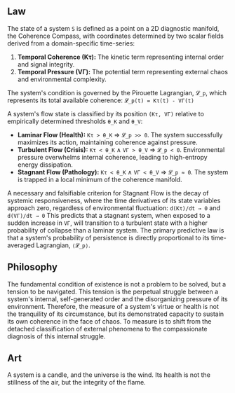 ## Law
The state of a system `S` is defined as a point on a 2D diagnostic manifold, the Coherence Compass, with coordinates determined by two scalar fields derived from a domain-specific time-series:
1.  **Temporal Coherence (Kτ):** The kinetic term representing internal order and signal integrity.
2.  **Temporal Pressure (VΓ):** The potential term representing external chaos and environmental complexity.

The system's condition is governed by the Pirouette Lagrangian, `𝓛_p`, which represents its total available coherence:
`𝓛_p(t) = Kτ(t) - VΓ(t)`

A system's flow state is classified by its position `(Kτ, VΓ)` relative to empirically determined thresholds `θ_K` and `θ_V`:

*   **Laminar Flow (Health):** `Kτ > θ_K` ⇒ `𝓛_p >> 0`. The system successfully maximizes its action, maintaining coherence against pressure.
*   **Turbulent Flow (Crisis):** `Kτ < θ_K` ∧ `VΓ > θ_V` ⇒ `𝓛_p < 0`. Environmental pressure overwhelms internal coherence, leading to high-entropy energy dissipation.
*   **Stagnant Flow (Pathology):** `Kτ < θ_K` ∧ `VΓ < θ_V` ⇒ `𝓛_p ≈ 0`. The system is trapped in a local minimum of the coherence manifold.

A necessary and falsifiable criterion for Stagnant Flow is the decay of systemic responsiveness, where the time derivatives of its state variables approach zero, regardless of environmental fluctuation:
`d(Kτ)/dt → 0` and `d(VΓ)/dt → 0`
This predicts that a stagnant system, when exposed to a sudden increase in `VΓ`, will transition to a turbulent state with a higher probability of collapse than a laminar system. The primary predictive law is that a system's probability of persistence is directly proportional to its time-averaged Lagrangian, `⟨𝓛_p⟩`.

## Philosophy
The fundamental condition of existence is not a problem to be solved, but a tension to be navigated. This tension is the perpetual struggle between a system's internal, self-generated order and the disorganizing pressure of its environment. Therefore, the measure of a system's virtue or health is not the tranquility of its circumstance, but its demonstrated capacity to sustain its own coherence in the face of chaos. To measure is to shift from the detached classification of external phenomena to the compassionate diagnosis of this internal struggle.

## Art
A system is a candle, and the universe is the wind. Its health is not the stillness of the air, but the integrity of the flame.
